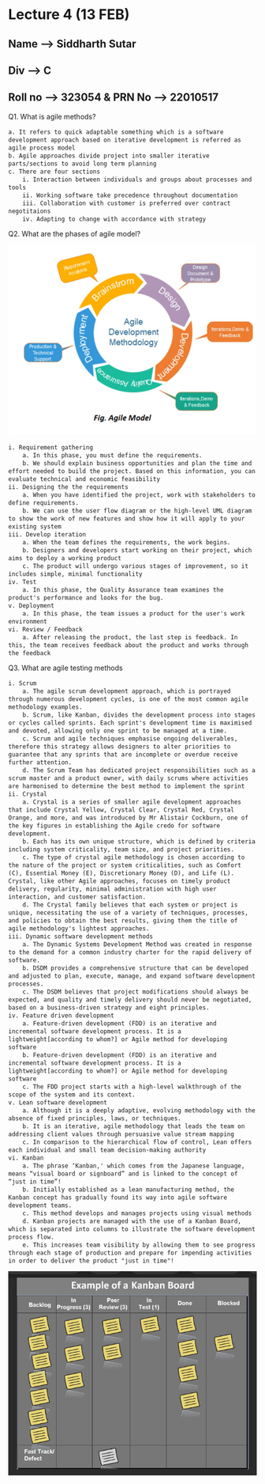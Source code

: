 # Lecture 4 (13 FEB)

## Name --> Siddharth Sutar

## Div --> C

## Roll no --> 323054 & PRN No --> 22010517

Q1. What is agile methods?

    a. It refers to quick adaptable something which is a software development approach based on iterative development is referred as agile process model
    b. Agile approaches divide project into smaller iterative parts/sections to avoid long term planning
    c. There are four sections
        i. Interaction between individuals and groups about processes and tools
        ii. Working software take precedence throughout documentation
        iii. Collaboration with customer is preferred over contract negotitaions
        iv. Adapting to change with accordance with strategy

Q2. What are the phases of agile model?

![Img 6](./Image/agileDevops.jpg)

    i. Requirement gathering
        a. In this phase, you must define the requirements. 
        b. We should explain business opportunities and plan the time and effort needed to build the project. Based on this information, you can evaluate technical and economic feasibility
    ii. Designing the the requirements
        a. When you have identified the project, work with stakeholders to define requirements. 
        b. We can use the user flow diagram or the high-level UML diagram to show the work of new features and show how it will apply to your existing system
    iii. Develop iteration
        a. When the team defines the requirements, the work begins.
        b. Designers and developers start working on their project, which aims to deploy a working product
        c. The product will undergo various stages of improvement, so it includes simple, minimal functionality
    iv. Test
        a. In this phase, the Quality Assurance team examines the product's performance and looks for the bug.
    v. Deployment
        a. In this phase, the team issues a product for the user's work environment
    vi. Review / Feedback
        a. After releasing the product, the last step is feedback. In this, the team receives feedback about the product and works through the feedback

Q3. What are agile testing methods

    i. Scrum
        a. The agile scrum development approach, which is portrayed through numerous development cycles, is one of the most common agile methodology examples. 
        b. Scrum, like Kanban, divides the development process into stages or cycles called sprints. Each sprint's development time is maximised and devoted, allowing only one sprint to be managed at a time. 
        c. Scrum and agile techniques emphasise ongoing deliverables, therefore this strategy allows designers to alter priorities to guarantee that any sprints that are incomplete or overdue receive further attention. 
        d. The Scrum Team has dedicated project responsibilities such as a scrum master and a product owner, with daily scrums where activities are harmonised to determine the best method to implement the sprint
    ii. Crystal
        a. Crystal is a series of smaller agile development approaches that include Crystal Yellow, Crystal Clear, Crystal Red, Crystal Orange, and more, and was introduced by Mr Alistair Cockburn, one of the key figures in establishing the Agile credo for software development. 
        b. Each has its own unique structure, which is defined by criteria including system criticality, team size, and project priorities. 
        c. The type of crystal agile methodology is chosen according to the nature of the project or system criticalities, such as Comfort (C), Essential Money (E), Discretionary Money (D), and Life (L). Crystal, like other Agile approaches, focuses on timely product delivery, regularity, minimal administration with high user interaction, and customer satisfaction. 
        d. The Crystal family believes that each system or project is unique, necessitating the use of a variety of techniques, processes, and policies to obtain the best results, giving them the title of agile methodology's lightest approaches.
    iii. Dynamic software development methods
        a. The Dynamic Systems Development Method was created in response to the demand for a common industry charter for the rapid delivery of software. 
        b. DSDM provides a comprehensive structure that can be developed and adjusted to plan, execute, manage, and expand software development processes. 
        c. The DSDM believes that project modifications should always be expected, and quality and timely delivery should never be negotiated, based on a business-driven strategy and eight principles.
    iv. Feature driven development
        a. Feature-driven development (FDD) is an iterative and incremental software development process. It is a lightweight[according to whom?] or Agile method for developing software
        b. Feature-driven development (FDD) is an iterative and incremental software development process. It is a lightweight[according to whom?] or Agile method for developing software
        c. The FDD project starts with a high-level walkthrough of the scope of the system and its context.
    v. Lean software development
        a. Although it is a deeply adaptive, evolving methodology with the absence of fixed principles, laws, or techniques.
        b. It is an iterative, agile methodology that leads the team on addressing client values through persuasive value stream mapping
        c. In comparison to the hierarchical flow of control, Lean offers each individual and small team decision-making authority
    vi. Kanban
        a. The phrase ‘Kanban,' which comes from the Japanese language, means “visual board or signboard” and is linked to the concept of “just in time”! 
        b. Initially established as a lean manufacturing method, the Kanban concept has gradually found its way into agile software development teams. 
        c. This method develops and manages projects using visual methods
        d. Kanban projects are managed with the use of a Kanban Board, which is separated into columns to illustrate the software development process flow. 
        e. This increases team visibility by allowing them to see progress through each stage of production and prepare for impending activities in order to deliver the product "just in time"!

![Img 7](./Image/kanban.jpg)
